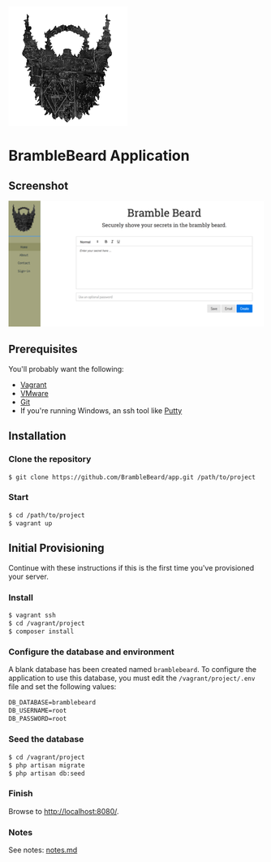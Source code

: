 ![BrambleBeard Logo](https://github.com/BrambleBeard/bramblebeard.github.io/blob/master/assets/ico/favicon.png)
# BrambleBeard Application

## Screenshot
![Toolbox Dashboard](https://github.com/BrambleBeard/bramblebeard.github.io/blob/master/assets/img/screenshot.png)

## Prerequisites

You'll probably want the following:

* [Vagrant](https://www.vagrantup.com/)
* [VMware](http://www.vmware.com/)
* [Git](https://git-scm.com/)
* If you're running Windows, an ssh tool like [Putty](http://www.putty.org/)

## Installation

### Clone the repository
    $ git clone https://github.com/BrambleBeard/app.git /path/to/project

### Start
    $ cd /path/to/project
    $ vagrant up

## Initial Provisioning
Continue with these instructions if this is the first time you've provisioned your server.

### Install
    $ vagrant ssh
    $ cd /vagrant/project
    $ composer install

### Configure the database and environment
A blank database has been created named `bramblebeard`.  To configure the application to use this database, you must edit the `/vagrant/project/.env` file and set the following values:

    DB_DATABASE=bramblebeard
    DB_USERNAME=root
    DB_PASSWORD=root

### Seed the database
    $ cd /vagrant/project
    $ php artisan migrate
    $ php artisan db:seed

### Finish
Browse to [http://localhost:8080/](http://localhost:8080/).

### Notes
See notes: [notes.md](notes.md)

